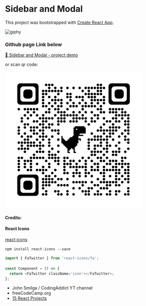 # Sidebar and Modal

This project was bootstrapped with [Create React App](https://github.com/facebook/create-react-app).

![giphy](https://github.com/jovyflagg/sidebar/assets/9621888/0d326fcd-b372-4ed0-a271-620099da02bc)

### Github page Link below

[ 🧭 Sidebar and Modal - project demo](https://jovyflagg.github.io/sidebar)

or scan qr code:

![1689192577181](image/README/1689192577181.png)

#### Credits:

#### React Icons

[react icons](https://react-icons.github.io/react-icons/)

```
npm install react-icons --save
```

```javascript
import { FaTwitter } from 'react-icons/fa';

const Component = () => {
  return <FaTwitter className='icon'></FaTwitter>;
};
```

* John Smilga / CodingAddict YT channel
* freeCodeCamp.org
* [15 React Projects](https://www.youtube.com/watch?v=a_7Z7C_JCyo&t=614s)
